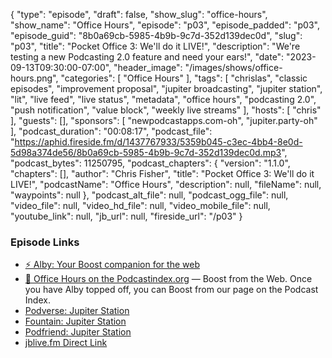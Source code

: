 {
  "type": "episode",
  "draft": false,
  "show_slug": "office-hours",
  "show_name": "Office Hours",
  "episode": "p03",
  "episode_padded": "p03",
  "episode_guid": "8b0a69cb-5985-4b9b-9c7d-352d139dec0d",
  "slug": "p03",
  "title": "Pocket Office 3: We'll do it LIVE!",
  "description": "We're testing a new Podcasting 2.0 feature and need your ears!",
  "date": "2023-09-13T09:30:00-07:00",
  "header_image": "/images/shows/office-hours.png",
  "categories": [
    "Office Hours"
  ],
  "tags": [
    "chrislas",
    "classic episodes",
    "improvement proposal",
    "jupiter broadcasting",
    "jupiter station",
    "lit",
    "live feed",
    "live status",
    "metadata",
    "office hours",
    "podcasting 2.0",
    "push notification",
    "value block",
    "weekly live streams"
  ],
  "hosts": [
    "chris"
  ],
  "guests": [],
  "sponsors": [
    "newpodcastapps.com-oh",
    "jupiter.party-oh"
  ],
  "podcast_duration": "00:08:17",
  "podcast_file": "https://aphid.fireside.fm/d/1437767933/5359b045-c3ec-4bb4-8e0d-5d98a374de56/8b0a69cb-5985-4b9b-9c7d-352d139dec0d.mp3",
  "podcast_bytes": 11250795,
  "podcast_chapters": {
    "version": "1.1.0",
    "chapters": [],
    "author": "Chris Fisher",
    "title": "Pocket Office 3: We'll do it LIVE!",
    "podcastName": "Office Hours",
    "description": null,
    "fileName": null,
    "waypoints": null
  },
  "podcast_alt_file": null,
  "podcast_ogg_file": null,
  "video_file": null,
  "video_hd_file": null,
  "video_mobile_file": null,
  "youtube_link": null,
  "jb_url": null,
  "fireside_url": "/p03"
}


### Episode Links

  * [⚡ Alby: Your Boost companion for the web](https://getalby.com/ "⚡ Alby: Your Boost companion for the web")
  * [🎉 Office Hours on the Podcastindex.org](https://podcastindex.org/podcast/5341434 "🎉 Office Hours on the Podcastindex.org") — Boost from the Web. Once you have Alby topped off, you can Boost from our page on the Podcast Index.
  * [Podverse: Jupiter Station](https://podverse.fm/podcast/Z3WCCOxYBB "Podverse: Jupiter Station")
  * [Fountain: Jupiter Station](https://fountain.fm/show/o4cajw7EtkLUiVktdEHU "Fountain: Jupiter Station")
  * [Podfriend: Jupiter Station](https://www.podfriend.com/podcast/jupiter-station/ "Podfriend: Jupiter Station")
  * [jblive.fm Direct Link](http://jblive.fm/ "jblive.fm Direct Link")



